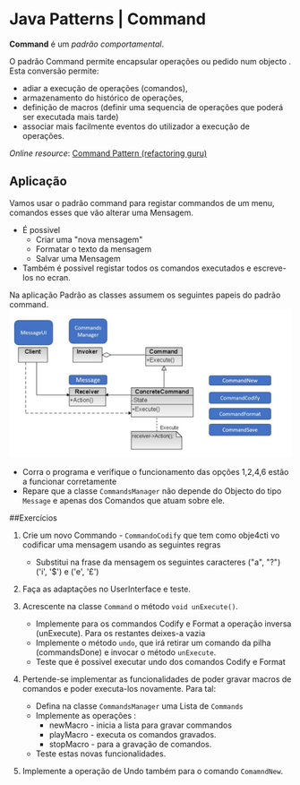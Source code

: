 Java Patterns | Command
===

**Command** é um *padrão comportamental*.

 O padrão Command permite encapsular operações ou pedido num objecto . Esta conversão permite:
  -  adiar a execução de operações (comandos), 
  -  armazenamento do histórico de operações, 
  -  definição de macros (definir uma sequencia de operações que poderá ser executada mais tarde)
  -  associar mais facilmente eventos do utilizador a execução de operações.
    
  
 *Online resource*: [Command Pattern (refactoring guru)](https://refactoring.guru/design-patterns/command)

## Aplicação

Vamos usar o padrão command para registar commandos de um menu, comandos esses que vão alterar uma Mensagem.
- É possivel
    - Criar uma "nova mensagem"
    - Formatar o texto da mensagem
    - Salvar uma Mensagem
- Também é possivel registar todos os comandos executados e escreve-los no ecran.

 Na aplicação Padrão as classes assumem os seguintes papeis do padrão command.
 ![](images/pattern.JPG)
 
  - Corra o programa e verifique o funcionamento das opções 1,2,4,6 estão a funcionar corretamente
  - Repare que a classe `CommandsManager` não depende do Objecto do tipo `Message` e apenas dos Comandos que atuam sobre ele.
 
 ##Exercícios
 
 1. Crie um novo Commando - `CommandoCodify` que tem como obje4cti vo codificar uma mensagem usando as seguintes regras
      - Substitui na frase da mensagem os seguintes caracteres ("a", "?") ('i', '$') e ('e', '£')
               
2.  Faça as adaptações no UserInterface e teste.
 
3.  Acrescente na classe `Command` o método `void unExecute()`.
      - Implemente para os commandos Codify e Format a operação inversa (unExecute). Para os restantes deixes-a vazia
      - Implemente o método `undo`, que irá retirar um comando da pilha (commandsDone) e invocar o método `unExecute`.
      - Teste que é possivel executar undo dos comandos Codify e Format
 
4. Pertende-se implementar as funcionalidades de poder gravar macros de comandos e poder executa-los novamente. Para tal:
      - Defina na classe `CommandsManager` uma Lista de `Commands`
      - Implemente as operações : 
          - newMacro - inicia a lista para gravar commandos
          - playMacro - executa os comandos gravados.
          - stopMacro - para a gravação de comandos.
      - Teste estas novas funcionalidades.

5.  Implemente a operação de Undo também para o comando `ComamndNew`. 
              
